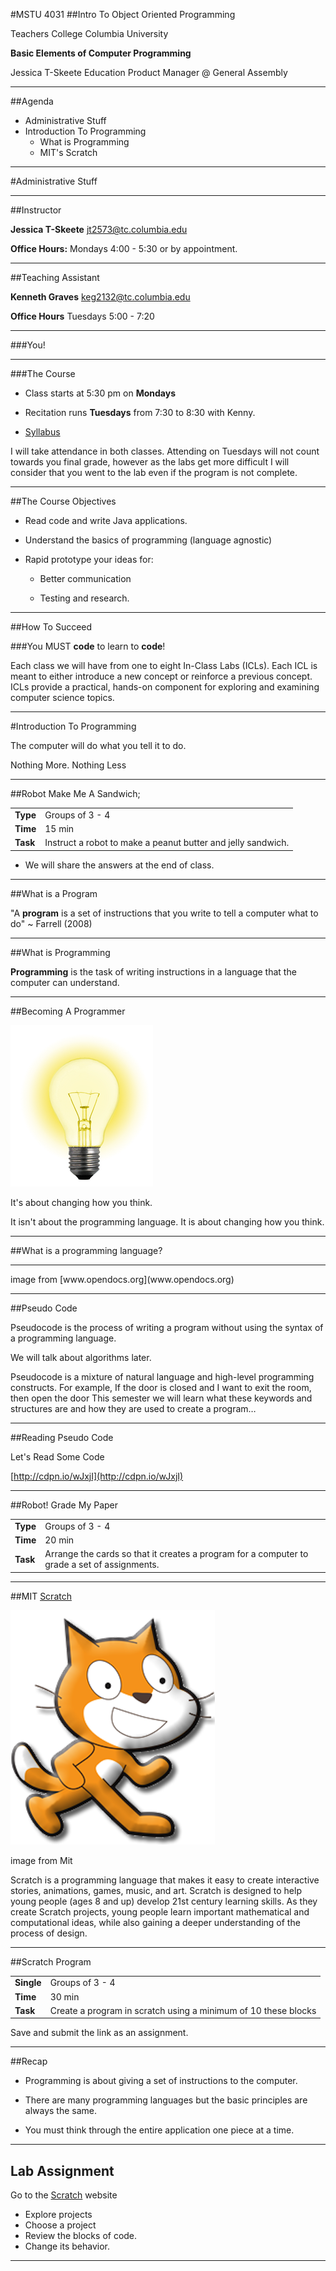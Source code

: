 <section data-background="images/teachers_college.jpg">
</section>

#MSTU 4031
##Intro To Object Oriented Programming


<div class="label">
<p>Teachers College Columbia University</p>
<p><strong>Basic Elements of Computer Programming</strong></p>
<p>Jessica T-Skeete Education Product Manager @ General Assembly</p>
</div>

---


##Agenda

*	Administrative Stuff
*	Introduction To Programming
	*	What is Programming
	*	MIT's Scratch

---

<section data-background="images/Columbia.jpg">
</section>

#Administrative Stuff

---

##Instructor

__Jessica T-Skeete__ jt2573@tc.columbia.edu

__Office Hours:__ Mondays 4:00 - 5:30 or by appointment.


---

##Teaching Assistant

__Kenneth Graves__ keg2132@tc.columbia.edu

__Office Hours__ Tuesdays 5:00 - 7:20

---

###You!	

---

###The Course

*	Class starts at 5:30 pm on __Mondays__

*	Recitation runs __Tuesdays__ from 7:30 to 8:30 with Kenny.

*	[Syllabus](../../README.md)

<aside class="notes">

I will take attendance in both classes. Attending on Tuesdays will not count towards you final grade, however as the labs get more difficult I will consider that you went to the lab even if the program is not complete.

</aside>

---


##The Course Objectives

*	Read code and write Java applications.

*	Understand the basics of programming (language agnostic)

*	Rapid prototype your ideas for: 

	*	Better communication 

	*	Testing and research.

---

##How To Succeed

###You MUST __code__ to learn to __code__!

<aside class="notes"> 

Each class we will have from one to eight In-Class Labs (ICLs).  Each ICL is meant to either introduce a new concept or reinforce a previous concept. ICLs provide a practical, hands-on component for exploring and examining computer science topics.
</aside>

---

<section data-background="images/Columbia_sign.jpg">
</section>

#Introduction To Programming

<div class="label">
<p>The computer will do what you tell it to do. </p>

<p>Nothing More. Nothing Less</p>

</div>

---


##Robot Make Me A Sandwich;

<table>
<tr>
<td><b>Type<bb></td>
<td>Groups of 3 - 4</td>
</tr>
<tr>
<td><b>Time</b></td>
<td>15 min</td>
</tr>
<tr>
<td><b>Task</b></td>
<td>Instruct a robot to make a peanut butter and jelly sandwich. </td>
</tr>
</table>

* We will share the answers at the end of class.

---


##What is a Program

"A __program__ is a set of instructions that you write to tell a computer what to do" ~ Farrell (2008)

---

##What is Programming

__Programming__ is the task of writing instructions in a language that the computer can understand.


---

##Becoming A Programmer

![lightbulb](../images/lightbulb.png)

It's about changing how you think. 

<aside class="notes"> 
It isn't about the programming language. It is about changing how you think.
</aside>

---

##What is a programming language?

---

<section data-background="images/progLanguages.jpg">
</section>

<aside class="notes"> 
image from [www.opendocs.org](www.opendocs.org)
</aside>

---

##Pseudo Code

Pseudocode is the process of writing a program without using the syntax of a programming language.

<aside class="notes"> 
We will talk about algorithms later.

Pseudocode is a mixture of natural language and high-level programming constructs. For example,
If the door is closed and I want to exit the room, then open the door
This semester we will learn what these keywords and structures are and how they are used to create a program…

</aside>

---

##Reading Pseudo Code

Let's Read Some Code

[http://cdpn.io/wJxjI](http://cdpn.io/wJxjI)

---


##Robot! Grade My Paper

<table>
<tr>
<td><b>Type<bb></td>
<td>Groups of 3 - 4</td>
</tr>
<tr>
<td><b>Time</b></td>
<td>20 min</td>
</tr>
<tr>
<td><b>Task</b></td>
<td>Arrange the cards so that it creates a program for a computer to grade a set of assignments.</td>
</tr>
</table>

---


##MIT [Scratch](http://scratch.mit.edu/)

![Scratch Cat](../images/scratch_cat.png)

<aside class="notes"> 
image from Mit

Scratch is a programming language that makes it easy to create interactive stories, animations, games, music, and art. 
Scratch is designed to help young people (ages 8 and up) develop 21st century learning skills. As they create Scratch projects, young people learn important mathematical and computational ideas, while also gaining a deeper understanding of the process of design. 
</aside>

---

##Scratch Program

<table>
<tr>
<td><b>Single<bb></td>
<td>Groups of 3 - 4</td>
</tr>
<tr>
<td><b>Time</b></td>
<td>30 min</td>
</tr>
<tr>
<td><b>Task</b></td>
<td>Create a program in scratch using a minimum of 10 these blocks</td>
</tr>
</table>


Save and submit the link as an assignment.

---

##Recap

*	Programming is about giving a set of instructions to the computer. 

*	There are many programming languages but the basic principles are always the same.

*	You must think through the entire application one piece at a time.

---

## Lab Assignment


Go to the [Scratch](http://scratch.mit.edu/explore/?date=ever) website

*	Explore projects
*	Choose a project
*	Review the blocks of code. 
*	Change its behavior.


---
